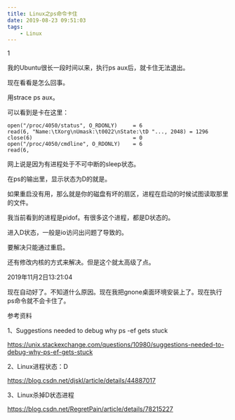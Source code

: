 ```yaml
---
title: Linux之ps命令卡住
date: 2019-08-23 09:51:03
tags:
	- Linux
---
```


1

我的Ubuntu很长一段时间以来，执行ps aux后，就卡住无法退出。

现在看看是怎么回事。

用strace ps aux。

可以看到是卡在这里：

```
open("/proc/4050/status", O_RDONLY)     = 6
read(6, "Name:\tXorg\nUmask:\t0022\nState:\tD "..., 2048) = 1296
close(6)                                = 0
open("/proc/4050/cmdline", O_RDONLY)    = 6
read(6, 
```

网上说是因为有进程处于不可中断的sleep状态。

在ps的输出里，显示状态为D的就是。

如果重启没有用，那么就是你的磁盘有坏的扇区，进程在启动的时候试图读取那里的文件。

我当前看到的进程是pidof。有很多这个进程，都是D状态的。

进入D状态，一般是io访问出问题了导致的。

要解决只能通过重启。

还有修改内核的方式来解决。但是这个就太高级了点。



2019年11月2日13:21:04

现在自动好了。不知道什么原因。现在我把gnone桌面环境安装上了。现在执行ps命令就不会卡住了。



参考资料

1、Suggestions needed to debug why ps -ef gets stuck

https://unix.stackexchange.com/questions/10980/suggestions-needed-to-debug-why-ps-ef-gets-stuck

2、Linux进程状态：D

https://blog.csdn.net/djskl/article/details/44887017

3、Linux杀掉D状态进程

https://blog.csdn.net/RegretPain/article/details/78215227